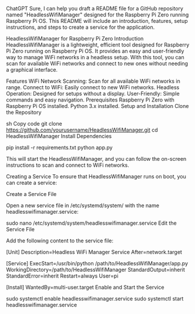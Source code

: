
ChatGPT
Sure, I can help you draft a README file for a GitHub repository named "HeadlessWifiManager" designed for the Raspberry Pi Zero running Raspberry Pi OS. This README will include an introduction, features, setup instructions, and steps to create a service for the application.

HeadlessWifiManager for Raspberry Pi Zero
Introduction
HeadlessWifiManager is a lightweight, efficient tool designed for Raspberry Pi Zero running on Raspberry Pi OS. It provides an easy and user-friendly way to manage WiFi networks in a headless setup. With this tool, you can scan for available WiFi networks and connect to new ones without needing a graphical interface.

Features
WiFi Network Scanning: Scan for all available WiFi networks in range.
Connect to WiFi: Easily connect to new WiFi networks.
Headless Operation: Designed for setups without a display.
User-Friendly: Simple commands and easy navigation.
Prerequisites
Raspberry Pi Zero with Raspberry Pi OS installed.
Python 3.x installed.
Setup and Installation
Clone the Repository

sh
Copy code
git clone https://github.com/yourusername/HeadlessWifiManager.git
cd HeadlessWifiManager
Install Dependencies


pip install -r requirements.txt
python app.py

This will start the HeadlessWifiManager, and you can follow the on-screen instructions to scan and connect to WiFi networks.

Creating a Service
To ensure that HeadlessWifiManager runs on boot, you can create a service:

Create a Service File

Open a new service file in /etc/systemd/system/ with the name headlesswifimanager.service:

sudo nano /etc/systemd/system/headlesswifimanager.service
Edit the Service File

Add the following content to the service file:

[Unit]
Description=Headless WiFi Manager Service
After=network.target

[Service]
ExecStart=/usr/bin/python /path/to/HeadlessWifiManager/app.py
WorkingDirectory=/path/to/HeadlessWifiManager
StandardOutput=inherit
StandardError=inherit
Restart=always
User=pi

[Install]
WantedBy=multi-user.target
Enable and Start the Service

sudo systemctl enable headlesswifimanager.service
sudo systemctl start headlesswifimanager.service
